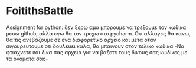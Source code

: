 # FoitithsBattle
Assignment for python:
δεν ξερω αμα μπορουμε να τρεξουμε τον κωδικα μεσω github, αλλα εγω θα τον τρεχω στο pycharm. Οτι αλλαγες θα κανω, θα τις ανεβαζουμε σε ενα διαφορετικο αρχειο και μετα οταν σιγουρευτουμε οτι δουλευει καλα, θα μπαινουν στον τελικο κωδικα
-Να φτιαχνετε και δικα σας αρχεια για να βαζετε τους δικους σας κωδικες με τα ονοματα σας-
